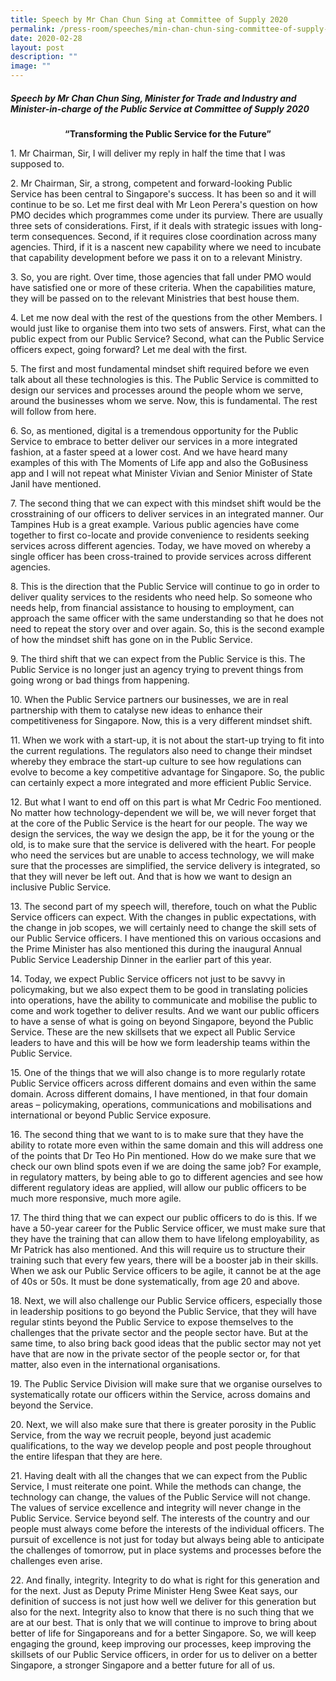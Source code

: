 ```yaml
---
title: Speech by Mr Chan Chun Sing at Committee of Supply 2020
permalink: /press-room/speeches/min-chan-chun-sing-committee-of-supply-2020/
date: 2020-02-28
layout: post
description: ""
image: ""
---
```

##### Speech by Mr Chan Chun Sing, Minister for Trade and Industry and Minister-in-charge of the Public Service at Committee of Supply 2020 <br>

<div style="text-align:center"><strong>“Transforming the Public Service for the Future”</strong></div>

1\. Mr Chairman, Sir, I will deliver my reply in half the time that I was supposed to.  
  
2\. Mr Chairman, Sir, a strong, competent and forward-looking Public Service has been central to Singapore's success. It has been so and it will continue to be so. Let me first deal with Mr Leon Perera's question on how PMO decides which programmes come under its purview. There are usually three sets of considerations. First, if it deals with strategic issues with long-term consequences. Second, if it requires close coordination across many agencies. Third, if it is a nascent new capability where we need to incubate that capability development before we pass it on to a relevant Ministry.  
  
3\. So, you are right. Over time, those agencies that fall under PMO would have satisfied one or more of these criteria. When the capabilities mature, they will be passed on to the relevant Ministries that best house them.  
  
4\. Let me now deal with the rest of the questions from the other Members. I would just like to organise them into two sets of answers. First, what can the public expect from our Public Service? Second, what can the Public Service officers expect, going forward? Let me deal with the first.  
  
5\. The first and most fundamental mindset shift required before we even talk about all these technologies is this. The Public Service is committed to design our services and processes around the people whom we serve, around the businesses whom we serve. Now, this is fundamental. The rest will follow from here.  
  
6\. So, as mentioned, digital is a tremendous opportunity for the Public Service to embrace to better deliver our services in a more integrated fashion, at a faster speed at a lower cost. And we have heard many examples of this with The Moments of Life app and also the GoBusiness app and I will not repeat what Minister Vivian and Senior Minister of State Janil have mentioned.  
  
7\. The second thing that we can expect with this mindset shift would be the crosstraining of our officers to deliver services in an integrated manner. Our Tampines Hub is a great example. Various public agencies have come together to first co-locate and provide convenience to residents seeking services across different agencies. Today, we have moved on whereby a single officer has been cross-trained to provide services across different agencies.  
  
8\. This is the direction that the Public Service will continue to go in order to deliver quality services to the residents who need help. So someone who needs help, from financial assistance to housing to employment, can approach the same officer with the same understanding so that he does not need to repeat the story over and over again. So, this is the second example of how the mindset shift has gone on in the Public Service.  
  
9\. The third shift that we can expect from the Public Service is this. The Public Service is no longer just an agency trying to prevent things from going wrong or bad things from happening.  
  
10\. When the Public Service partners our businesses, we are in real partnership with them to catalyse new ideas to enhance their competitiveness for Singapore. Now, this is a very different mindset shift.  
  
11\. When we work with a start-up, it is not about the start-up trying to fit into the current regulations. The regulators also need to change their mindset whereby they embrace the start-up culture to see how regulations can evolve to become a key competitive advantage for Singapore. So, the public can certainly expect a more integrated and more efficient Public Service.  
  
12\. But what I want to end off on this part is what Mr Cedric Foo mentioned. No matter how technology-dependent we will be, we will never forget that at the core of the Public Service is the heart for our people. The way we design the services, the way we design the app, be it for the young or the old, is to make sure that the service is delivered with the heart. For people who need the services but are unable to access technology, we will make sure that the processes are simplified, the service delivery is integrated, so that they will never be left out. And that is how we want to design an inclusive Public Service.  
  
13\. The second part of my speech will, therefore, touch on what the Public Service officers can expect. With the changes in public expectations, with the change in job scopes, we will certainly need to change the skill sets of our Public Service officers. I have mentioned this on various occasions and the Prime Minister has also mentioned this during the inaugural Annual Public Service Leadership Dinner in the earlier part of this year.  
  
14\. Today, we expect Public Service officers not just to be savvy in policymaking, but we also expect them to be good in translating policies into operations, have the ability to communicate and mobilise the public to come and work together to deliver results. And we want our public officers to have a sense of what is going on beyond Singapore, beyond the Public Service. These are the new skillsets that we expect all Public Service leaders to have and this will be how we form leadership teams within the Public Service.  
  
15\. One of the things that we will also change is to more regularly rotate Public Service officers across different domains and even within the same domain. Across different domains, I have mentioned, in that four domain areas – policymaking, operations, communications and mobilisations and international or beyond Public Service exposure.  
  
16\. The second thing that we want to is to make sure that they have the ability to rotate more even within the same domain and this will address one of the points that Dr Teo Ho Pin mentioned. How do we make sure that we check our own blind spots even if we are doing the same job? For example, in regulatory matters, by being able to go to different agencies and see how different regulatory ideas are applied, will allow our public officers to be much more responsive, much more agile.&nbsp;  
  
17\. The third thing that we can expect our public officers to do is this. If we have a 50-year career for the Public Service officer, we must make sure that they have the training that can allow them to have lifelong employability, as Mr Patrick has also mentioned. And this will require us to structure their training such that every few years, there will be a booster jab in their skills. When we ask our Public Service officers to be agile, it cannot be at the age of 40s or 50s. It must be done systematically, from age 20 and above.&nbsp;  
  
18\. Next, we will also challenge our Public Service officers, especially those in leadership positions to go beyond the Public Service, that they will have regular stints beyond the Public Service to expose themselves to the challenges that the private sector and the people sector have. But at the same time, to also bring back good ideas that the public sector may not yet have that are now in the private sector of the people sector or, for that matter, also even in the international organisations.&nbsp;  
  
19\. The Public Service Division will make sure that we organise ourselves to systematically rotate our officers within the Service, across domains and beyond the Service.&nbsp;  
  
20\. Next, we will also make sure that there is greater porosity in the Public Service, from the way we recruit people, beyond just academic qualifications, to the way we develop people and post people throughout the entire lifespan that they are here.&nbsp;  
  
21\. Having dealt with all the changes that we can expect from the Public Service, I must reiterate one point. While the methods can change, the technology can change, the values of the Public Service will not change. The values of service excellence and integrity will never change in the Public Service. Service beyond self. The interests of the country and our people must always come before the interests of the individual officers. The pursuit of excellence is not just for today but always being able to anticipate the challenges of tomorrow, put in place systems and processes before the challenges even arise.  
  
22\. And finally, integrity. Integrity to do what is right for this generation and for the next. Just as Deputy Prime Minister Heng Swee Keat says, our definition of success is not just how well we deliver for this generation but also for the next. Integrity also to know that there is no such thing that we are at our best. That is only that we will continue to improve to bring about better of life for Singaporeans and for a better Singapore. So, we will keep engaging the ground, keep improving our processes, keep improving the skillsets of our Public Service officers, in order for us to deliver on a better Singapore, a stronger Singapore and a better future for all of us.